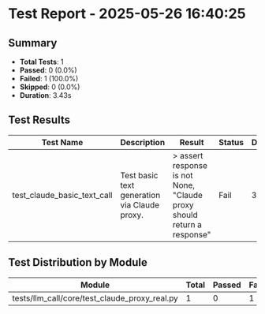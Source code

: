 # Test Report - 2025-05-26 16:40:25

## Summary
- **Total Tests**: 1
- **Passed**: 0 (0.0%)
- **Failed**: 1 (100.0%)
- **Skipped**: 0 (0.0%)
- **Duration**: 3.43s

## Test Results

| Test Name | Description | Result | Status | Duration | Timestamp | Error Message |
|-----------|-------------|--------|--------|----------|-----------|---------------|
| test_claude_basic_text_call | Test basic text generation via Claude proxy. | >       assert response is not None, "Claude proxy should return a response" | Fail | 3.272s | 2025-05-26 16:40:29 | self = <tests.llm_call.core.test_claude_proxy_real.TestClaudeProxyCore object at 0x7727934f4b90>    ... |

## Test Distribution by Module

| Module | Total | Passed | Failed | Skipped |
|--------|-------|--------|--------|---------|
| tests/llm_call/core/test_claude_proxy_real.py | 1 | 0 | 1 | 0 |